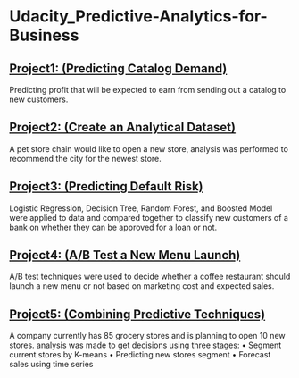 # Udacity_Predictive-Analytics-for-Business


## [Project1: (Predicting Catalog Demand)](https://github.com/HashTR/Udacity_Predictive-Analytics-for-Business/tree/main/Project1_Predicting-Catalog-Demand)
Predicting profit that will be expected to earn from sending out a catalog to new customers.

## [Project2: (Create an Analytical Dataset)](https://github.com/HashTR/Udacity_Predictive-Analytics-for-Business/tree/main/Project2_Create-an-Analytical-Dataset)
A pet store chain would like to open a new store, analysis was performed to recommend the city for the newest store.

## [Project3: (Predicting Default Risk)](https://github.com/HashTR/Udacity_Predictive-Analytics-for-Business/tree/main/Project3_Predicting-Default-Risk)
Logistic Regression, Decision Tree, Random Forest, and Boosted Model were applied to data and compared together to classify new customers of a bank on whether they can be approved for a loan or not.

## [Project4: (A/B Test a New Menu Launch)](https://github.com/HashTR/Udacity_Predictive-Analytics-for-Business/tree/main/Project4_%20New-Menu-Launch-AB-Test)
A/B test techniques were used to decide whether a coffee restaurant should launch a new menu or not based on marketing cost and expected sales.

## [Project5: (Combining Predictive Techniques)](https://github.com/HashTR/Udacity_Predictive-Analytics-for-Business/tree/main/Project5_Combining-Predictive-Techniques)
A company currently has 85 grocery stores and is planning to open 10 new stores. analysis was made to get decisions using three stages:
• Segment current stores by K-means
• Predicting new stores segment
• Forecast sales using time series
